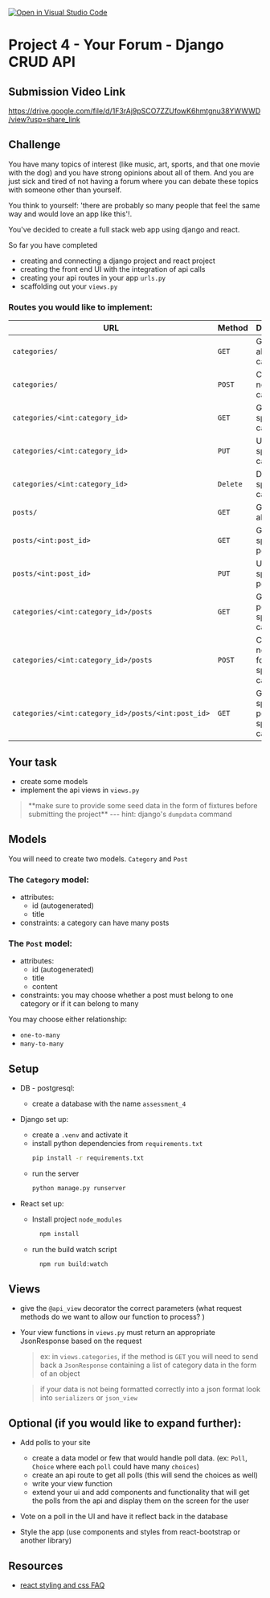[![Open in Visual Studio Code](https://classroom.github.com/assets/open-in-vscode-c66648af7eb3fe8bc4f294546bfd86ef473780cde1dea487d3c4ff354943c9ae.svg)](https://classroom.github.com/online_ide?assignment_repo_id=9546743&assignment_repo_type=AssignmentRepo)
# Project 4 - Your Forum - Django CRUD API

## Submission Video Link
https://drive.google.com/file/d/1F3rAj9pSCO7ZZUfowK6hmtgnu38YWWWD/view?usp=share_link

## Challenge

You have many topics of interest (like music, art, sports, and that one movie with the dog) and you have strong opinions about all of them. And you are just sick and tired of not having a forum where you can debate these topics with someone other than yourself.

You think to yourself: 'there are probably so many people that feel the same way and would love an app like this'!.

You've decided to create a full stack web app using django and react.

So far you have completed

- creating and connecting a django project and react project
- creating the front end UI with the integration of api calls
- creating your api routes in your app `urls.py`
- scaffolding out your `views.py`

### Routes you would like to implement:

| URL                                                | Method   | Description                                 |
| -------------------------------------------------- | -------- | ------------------------------------------- |
| `categories/`                                      | `GET`    | Get a list of all categories                |
| `categories/`                                      | `POST`   | Create a new category                       |
| `categories/<int:category_id>`                     | `GET`    | Get a specific category                     |
| `categories/<int:category_id>`                     | `PUT`    | Update a specific category                  |
| `categories/<int:category_id>`                     | `Delete` | Delete a specific category                  |
| `posts/`                                           | `GET`    | Get a list of all posts                     |
| `posts/<int:post_id>`                              | `GET`    | Get a specific post                         |
| `posts/<int:post_id>`                              | `PUT`    | Update a specific post                      |
| `categories/<int:category_id>/posts`               | `GET`    | Get all posts for a specific category       |
| `categories/<int:category_id>/posts`               | `POST`   | Create a new post for a specific category   |
| `categories/<int:category_id>/posts/<int:post_id>` | `GET`    | Get a specific post for a specific category |

## Your task

- create some models
- implement the api views in `views.py`

> \*\*make sure to provide some seed data in the form of fixtures before submitting the project\*\* --- hint: django's `dumpdata` command

## Models

You will need to create two models. `Category` and `Post`

### The `Category` model:

- attributes:
  - id (autogenerated)
  - title
- constraints: a category can have many posts

### The `Post` model:

- attributes:
  - id (autogenerated)
  - title
  - content
- constraints: you may choose whether a post must belong to one category or if it can belong to many

You may choose either relationship:

- `one-to-many`
- `many-to-many`

## Setup

- DB - postgresql:

  - create a database with the name `assessment_4`

- Django set up:

  - create a `.venv` and activate it
  - install python dependencies from `requirements.txt`
    ```sh
    pip install -r requirements.txt
    ```
  - run the server
    ```sh
    python manage.py runserver
    ```

- React set up:
  - Install project `node_modules`
    ```sh
      npm install
    ```
  - run the build watch script
    ```sh
      npm run build:watch
    ```

## Views

- give the `@api_view` decorator the correct parameters (what request methods do we want to allow our function to process? )

- Your view functions in `views.py` must return an appropriate JsonResponse based on the request

  > ex: in `views.categories`, if the method is `GET` you will need to send back a `JsonResponse` containing a list of category data in the form of an object

  > if your data is not being formatted correctly into a json format look into `serializers` or `json_view`


## Optional (if you would like to expand further):

- Add polls to your site

  - create a data model or few that would handle poll data. (ex: `Poll`, `Choice` where each `poll` could have many `choices`)
  - create an api route to get all polls (this will send the choices as well)
  - write your view function
  - extend your ui and add components and functionality that will get the polls from the api and display them on the screen for the user

- Vote on a poll in the UI and have it reflect back in the database
- Style the app (use components and styles from react-bootstrap or another library)

## Resources

- [react styling and css FAQ](https://reactjs.org/docs/faq-styling.html)


